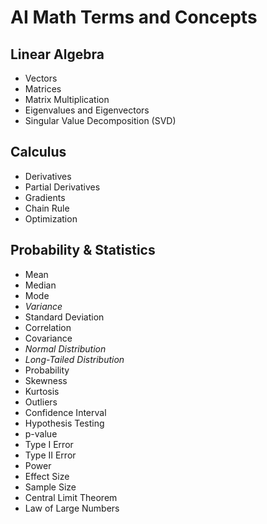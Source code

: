 # AI Math Terms and Concepts

## Linear Algebra
  - Vectors
  - Matrices
  - Matrix Multiplication
  - Eigenvalues and Eigenvectors
  - Singular Value Decomposition (SVD)

## Calculus
  - Derivatives
  - Partial Derivatives
  - Gradients
  - Chain Rule
  - Optimization

## Probability & Statistics
  - Mean
  - Median
  - Mode
  - *Variance*
  - Standard Deviation
  - Correlation
  - Covariance
  - *Normal Distribution*
  - *Long-Tailed Distribution*
  - Probability
  - Skewness
  - Kurtosis
  - Outliers
  - Confidence Interval
  - Hypothesis Testing
  - p-value
  - Type I Error
  - Type II Error
  - Power
  - Effect Size
  - Sample Size
  - Central Limit Theorem
  - Law of Large Numbers